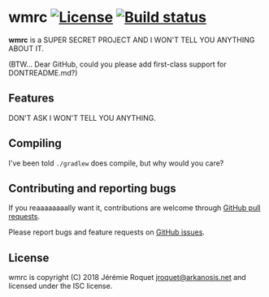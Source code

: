 # wmrc [![License](https://img.shields.io/badge/license-ISC-blue.svg)](/LICENSE) [![Build status](https://travis-ci.org/Arkanosis/wmrc.svg?branch=master)](https://travis-ci.org/Arkanosis/wmrc)

**wmrc** is a SUPER SECRET PROJECT AND I WON'T TELL YOU ANYTHING ABOUT IT.

(BTW… Dear GitHub, could you please add first-class support for DONTREADME.md?)

## Features

DON'T ASK I WON'T TELL YOU ANYTHING.

## Compiling

I've been told `./gradlew` does compile, but why would you care?

## Contributing and reporting bugs

If you reaaaaaaaally want it, contributions are welcome through [GitHub pull requests](https://github.com/Arkanosis/wmrc/pulls).

Please report bugs and feature requests on [GitHub issues](https://github.com/Arkanosis/wmrc/issues).

## License

wmrc is copyright (C) 2018 Jérémie Roquet <jroquet@arkanosis.net> and
licensed under the ISC license.
